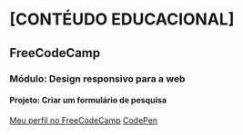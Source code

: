 <h1>[CONTÉUDO EDUCACIONAL]</h1>
<h2>FreeCodeCamp</h2>
<h3>Módulo: Design responsivo para a web</h3>
<h4>Projeto: Criar um formulário de pesquisa</h4>
<a href="https://www.freecodecamp.org/portuguese/chavatte">Meu perfil no FreeCodeCamp</a>
<a href="https://codepen.io/chavatte/full/jOLzNja">CodePen</a>
